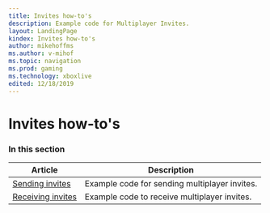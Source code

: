 ```yaml
---
title: Invites how-to's
description: Example code for Multiplayer Invites.
layout: LandingPage
kindex: Invites how-to's
author: mikehoffms
ms.author: v-mihof
ms.topic: navigation
ms.prod: gaming
ms.technology: xboxlive
edited: 12/18/2019
---
```


# Invites how-to's


### In this section

| Article | Description |
|---------|-------------|
| [Sending invites](live-invites-send.md) | Example code for sending multiplayer invites. |
| [Receiving invites](live-invites-receive.md) | Example code to receive multiplayer invites. |

